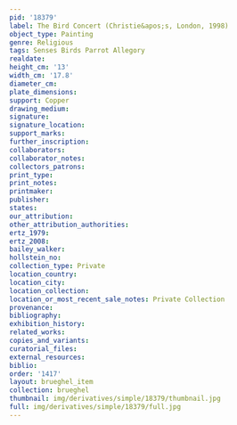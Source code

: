```yaml
---
pid: '18379'
label: The Bird Concert (Christie&apos;s, London, 1998)
object_type: Painting
genre: Religious
tags: Senses Birds Parrot Allegory
realdate: 
height_cm: '13'
width_cm: '17.8'
diameter_cm: 
plate_dimensions: 
support: Copper
drawing_medium: 
signature: 
signature_location: 
support_marks: 
further_inscription: 
collaborators: 
collaborator_notes: 
collectors_patrons: 
print_type: 
print_notes: 
printmaker: 
publisher: 
states: 
our_attribution: 
other_attribution_authorities: 
ertz_1979: 
ertz_2008: 
bailey_walker: 
hollstein_no: 
collection_type: Private
location_country: 
location_city: 
location_collection: 
location_or_most_recent_sale_notes: Private Collection
provenance: 
bibliography: 
exhibition_history: 
related_works: 
copies_and_variants: 
curatorial_files: 
external_resources: 
biblio: 
order: '1417'
layout: brueghel_item
collection: brueghel
thumbnail: img/derivatives/simple/18379/thumbnail.jpg
full: img/derivatives/simple/18379/full.jpg
---
```

